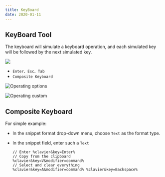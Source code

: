 ```yaml
---
title: KeyBoard
date: 2020-01-11
---
```


## KeyBoard Tool

The keyboard will simulate a keyboard operation, and each simulated key will be followed by the next simulated key.

![](https://gitee.com/xudaolong/codeexpander-oss/raw/master/i/keyboard.gif)

- `Enter、Esc、Tab`
- `Composite Keyboard`

![Operating options](https://gitee.com/xudaolong/codeexpander-oss/raw/master/i/keyboard-ui.png)

![Operating custom](https://gitee.com/xudaolong/codeexpander-oss/raw/master/i/keyboard-ui-setting.png)

## Composite Keyboard

For simple example:

- In the snippet format drop-down menu, choose `Text` as the format type.
- In the snippet field, enter such a `Text`

  ```text
  // Enter %clavier&key=Enter%
  // Copy from the clipboard
  %clavier&key=V&modifier=command%
  // Select and clear everything
  %clavier&key=A&modifier=command% %clavier&key=Backspace%
  ```
